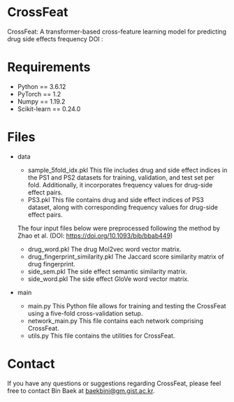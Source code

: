# CrossFeat
CrossFeat: A transformer-based cross-feature learning model for predicting drug side effects frequency
DOI : 

# Requirements
- Python == 3.6.12
- PyTorch == 1.2
- Numpy == 1.19.2
- Scikit-learn == 0.24.0

# Files
- data
   - sample_5fold_idx.pkl  This file includes drug and side effect indices in the PS1 and PS2 datasets for training, validation, and test set per fold. Additionally, it incorporates frequency values for drug-side effect pairs.
   - PS3.pkl  This file contains drug and side effect indices of PS3 dataset, along with corresponding frequency values for drug-side effect pairs.

   The four input files below were preprocessed following the method by Zhao et al. (DOI: https://doi.org/10.1093/bib/bbab449)
   - drug_word.pkl  The drug Mol2vec word vector matrix.
   - drug_fingerprint_similarity.pkl  The Jaccard score similarity matrix of drug fingerprint.
   - side_sem.pkl  The side effect semantic similarity matrix.
   - side_word.pkl  The side effect GloVe word vector matrix.
     
- main
   - main.py  This Python file allows for training and testing the CrossFeat using a five-fold cross-validation setup.
   - network_main.py  This file contains each network comprising CrossFeat.
   - utils.py  This file contains the utilities for CrossFeat.
 
# Contact
If you have any questions or suggestions regarding CrossFeat, please feel free to contact Bin Baek at baekbini@gm.gist.ac.kr.

